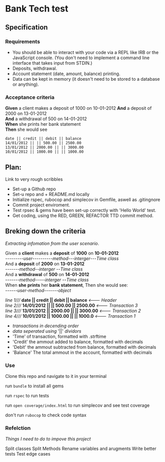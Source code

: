 # Bank Tech test

## Specification

### Requirements

* You should be able to interact with your code via a REPL like IRB or the JavaScript console.  (You don't need to implement a command line interface that takes input from STDIN.)
* Deposits, withdrawal.
* Account statement (date, amount, balance) printing.
* Data can be kept in memory (it doesn't need to be stored to a database or anything).

### Acceptance criteria

**Given** a client makes a deposit of 1000 on 10-01-2012
**And** a deposit of 2000 on 13-01-2012  
**And** a withdrawal of 500 on 14-01-2012  
**When** she prints her bank statement  
**Then** she would see

```
date || credit || debit || balance
14/01/2012 || || 500.00 || 2500.00
13/01/2012 || 2000.00 || || 3000.00
10/01/2012 || 1000.00 || || 1000.00

```

## Plan:

Link to very rough scribbles

* Set-up a Github repo
* Set-u repo and + README.md locally
* Initialize rspec, rubocop and simplecov in Gemfile, aswell as .gitingnore
* Commit project enviroment.
* Test rpsec & gems have been set-up correctly with 'Hello World' test.
* Get coding, using the RED, GREEN, REFACTOR TTD commit method.

## Breking down the criteria

*Extracting infomation from the user scenario*.

Given a **client** makes a **deposit** of **1000** on **10-01-2012**  <br>
---------*user*----------*method*---*interger*---*Time class* <br>
And a **deposit** of **2000** on **13-01-2012**  <br>
-------*method*--*interger* --*Time class* <br>
And a **withdrawal** of **500** on **14-01-2012** <br>
-------*method*-----*interger* --*Time class* <br>
When **she** **prints** her **bank statement**, Then she would see: <br>
------*user*-*method*-------*object* <br>

*line 1///* **date || credit || debit || balance** *<--- Header* <br>
*line 2///* **14/01/2012 || || 500.00 || 2500.00** *<--- Transaction 3* <br>
*line 3///* **13/01/2012 || 2000.00 || || 3000.00** *<--- Transaction 2* <br>
*line 4///* **10/01/2012 || 1000.00 || || 1000.0** *<--- Transaction 1* <br>
- *transactions in decending order* <br>
- *data seperated using* '||' *dividors* <br>
- 'Time' of transaction, formatted with .strftime
- 'Credit' the ammout added to balance, formatted with decimals
- 'Debit' the ammout subtracted from balance, formatted with decimals
- 'Balance' The total ammout in the account, formatted with decimals

### Use

Clone this repo and navigate to it in your terminal

run `bundle` to install all gems

run `rspec` to run tests

run `open coverage/index.html` to run simplecov and see test coverage

don't run `rubocop` to check code syntax


### Refelction

*Things I need to do to impove this project*

Split classes
Split Methods
Rename variables and arugments
Write better tests
Test edge cases
